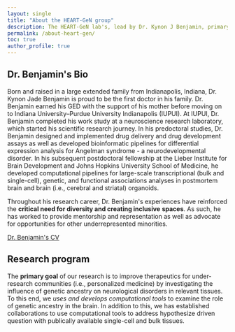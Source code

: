 ```yaml
---
layout: single
title: "About the HEART-GeN group"
description: The HEART-GeN lab's, lead by Dr. Kynon J Benjamin, primary goal is to improving neurotherapeutics for underrepresented communities. This page gives background for Dr. Benjamin.
permalink: /about-heart-gen/
toc: true
author_profile: true
---
```


## Dr. Benjamin's Bio

Born and raised in a large extended family from Indianapolis, Indiana,
Dr. Kynon Jade Benjamin is proud to be the first doctor in his family.
Dr. Benjamin earned his GED with the support of his mother before
moving on to Indiana University–Purdue University Indianapolis (IUPUI).
At IUPUI, Dr. Benjamin completed his work study at a neuroscience
research laboratory, which started his scientific research journey.
In his predoctoral studies, Dr. Benjamin designed and implemented
drug delivery and drug development assays as well as developed
bioinformatic pipelines for differential expression analysis for
Angelman syndrome - a neurodevelopmental disorder. In his subsequent
postdoctoral fellowship at the Lieber Institute for Brain Development
and Johns Hopkins University School of Medicine, he developed
computational pipelines for large-scale transcriptional (bulk and
single-cell), genetic, and functional associations analyses in
postmortem brain and brain (i.e., cerebral and striatal) organoids.

Throughout his research career, Dr. Benjamin's experiences have
reinforced the **critical need for diversity and creating inclusive**
**spaces**. As such, he has worked to provide mentorship and
representation as well as advocate for opportunities for other
underrepresented minorities.

[Dr. Benjamin's CV]({{site.url}}/assets/papers/resume_cv.pdf)

## Research program

The **primary goal** of our research is to improve therapeutics for
under-research communities (i.e., personalized medicine) by
investigating the influence of genetic ancestry on neurological
disorders in relevant tissues. To this end, we *uses and develops*
*computational tools* to examine the role of genetic ancestry in the
brain. In addition to this, we has established collaborations to use
computational tools to address hypothesize driven question with
publically available single-cell and bulk tissues.

<!-- ## Members -->

<!-- <ul> -->
<!-- {% for member in site.data.members %} -->
<!-- <li> -->
<!-- <a href="https://github.com/{{ member.github }}"> -->
<!-- {{ member.name }} -->
<!-- </a> ({{ member.role }}) -->
<!-- </li> -->
<!-- {% endfor %} -->
<!-- </ul> -->
